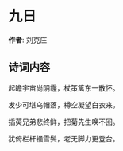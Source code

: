 # 九日

**作者**: 刘克庄

## 诗词内容

起瞻宇宙尚阴霾，杖策篱东一散怀。

发少可堪乌帽落，樽空凝望白衣来。

插萸兄弟悲终鲜，把菊先生唤不回。

犹倚栏杆搔雪鬓，老无脚力更登台。

